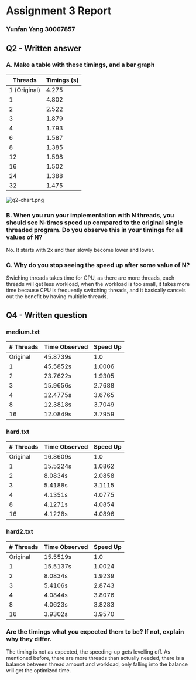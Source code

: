 
# Assignment 3 Report
### Yunfan Yang 30067857

## Q2 - Written answer

### A. Make a table with these timings, and a bar graph

| Threads      | Timings (s) |
|--------------|-------------|
| 1 (Original) | 4.275       |
| 1            | 4.802       |
| 2            | 2.522       |
| 3            | 1.879       |
| 4            | 1.793       |
| 6            | 1.587       |
| 8            | 1.385       |
| 12           | 1.598       |
| 16           | 1.502       |
| 24           | 1.388       |
| 32           | 1.475       |

![q2-chart.png](https://media.discordapp.net/attachments/821581662839767081/821581718410362940/q2-chart.png?width=688&height=413)

### B. When you run your implementation with N threads, you should see N-times speed up compared to the original single threaded program. Do you observe this in your timings for all values of N?

No. It starts with 2x and then slowly become lower and lower.

### C. Why do you stop seeing the speed up after some value of N?

Swiching threads takes time for CPU, as there are more threads, each threads will get less workload, when the workload is too small, it takes more time because CPU is frequently switching threads, and it basically cancels out the benefit by having multiple threads. 

## Q4 - Written question 

### medium.txt

| # Threads | Time Observed | Speed Up |
|-----------|---------------|----------|
| Original  | 45.8739s      | 1.0      |
| 1         | 45.5852s      | 1.0006   |
| 2         | 23.7622s      | 1.9305   |
| 3         | 15.9656s      | 2.7688   |
| 4         | 12.4775s      | 3.6765   |
| 8         | 12.3818s      | 3.7049   |
| 16        | 12.0849s      | 3.7959   |

### hard.txt

| # Threads | Time Observed | Speed Up |
|-----------|---------------|----------|
| Original  | 16.8609s      | 1.0      |
| 1         | 15.5224s      | 1.0862   |
| 2         |  8.0834s      | 2.0858   |
| 3         |  5.4188s      | 3.1115   |
| 4         |  4.1351s      | 4.0775   |
| 8         |  4.1271s      | 4.0854   |
| 16        |  4.1228s      | 4.0896   |

### hard2.txt

| # Threads | Time Observed | Speed Up |
|-----------|---------------|----------|
| Original  | 15.5519s      | 1.0      |
| 1         | 15.5137s      | 1.0024   |
| 2         |  8.0834s      | 1.9239   |
| 3         |  5.4106s      | 2.8743   |
| 4         |  4.0844s      | 3.8076   |
| 8         |  4.0623s      | 3.8283   |
| 16        |  3.9302s      | 3.9570   |


### Are the timings what you expected them to be? If not, explain why they differ.

The timing is not as expected, the speeding-up gets levelling off. As mentioned before, there are more threads than actually needed, there is a balance between thread amount and workload, only falling into the balance will get the optimized time.